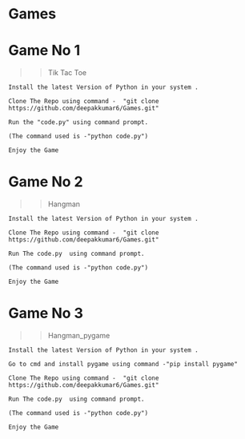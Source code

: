 # Games


# Game No 1

>> Tik Tac Toe

    Install the latest Version of Python in your system .

    Clone The Repo using command -  "git clone https://github.com/deepakkumar6/Games.git"

    Run the "code.py" using command prompt.

    (The command used is -"python code.py")

    Enjoy the Game



# Game No 2

>> Hangman

    Install the latest Version of Python in your system .

    Clone The Repo using command -  "git clone https://github.com/deepakkumar6/Games.git"

    Run The code.py  using command prompt.

    (The command used is -"python code.py")

    Enjoy the Game



# Game No 3

>> Hangman_pygame

    Install the latest Version of Python in your system .

    Go to cmd and install pygame using command -"pip install pygame"

    Clone The Repo using command -  "git clone https://github.com/deepakkumar6/Games.git"

    Run The code.py  using command prompt.

    (The command used is -"python code.py")

    Enjoy the Game

